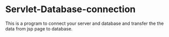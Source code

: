 # Servlet-Database-connection
This is a program to connect your server and database and transfer the the data from jsp page to database.
